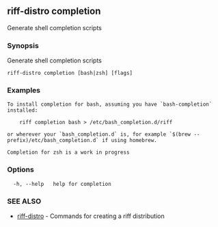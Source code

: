 ## riff-distro completion

Generate shell completion scripts

### Synopsis

Generate shell completion scripts

```
riff-distro completion [bash|zsh] [flags]
```

### Examples

```
To install completion for bash, assuming you have `bash-completion` installed:

    riff completion bash > /etc/bash_completion.d/riff

or wherever your `bash_completion.d` is, for example `$(brew --prefix)/etc/bash_completion.d` if using homebrew.

Completion for zsh is a work in progress
```

### Options

```
  -h, --help   help for completion
```

### SEE ALSO

* [riff-distro](riff-distro.md)	 - Commands for creating a riff distribution

